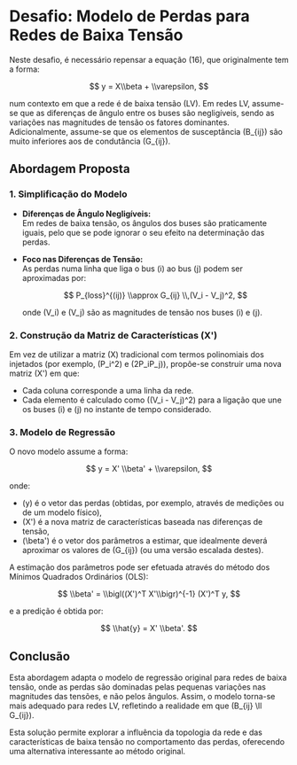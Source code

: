 # Desafio: Modelo de Perdas para Redes de Baixa Tensão

Neste desafio, é necessário repensar a equação (16), que originalmente tem a forma:

$$
y = X\\beta + \\varepsilon,
$$

num contexto em que a rede é de baixa tensão (LV). Em redes LV, assume-se que as diferenças de ângulo entre os buses são negligíveis, sendo as variações nas magnitudes de tensão os fatores dominantes. Adicionalmente, assume-se que os elementos de susceptância \(B_{ij}\) são muito inferiores aos de condutância \(G_{ij}\).

## Abordagem Proposta

### 1. Simplificação do Modelo

- **Diferenças de Ângulo Negligíveis:**  
  Em redes de baixa tensão, os ângulos dos buses são praticamente iguais, pelo que se pode ignorar o seu efeito na determinação das perdas.

- **Foco nas Diferenças de Tensão:**  
  As perdas numa linha que liga o bus \(i\) ao bus \(j\) podem ser aproximadas por:

  $$
  P_{loss}^{(ij)} \\approx G_{ij} \\,(V_i - V_j)^2,
  $$

  onde \(V_i\) e \(V_j\) são as magnitudes de tensão nos buses \(i\) e \(j\).

### 2. Construção da Matriz de Características \(X'\)

Em vez de utilizar a matriz \(X\) tradicional com termos polinomiais dos injetados (por exemplo, \(P_i^2\) e \(2P_iP_j\)), propõe-se construir uma nova matriz \(X'\) em que:
- Cada coluna corresponde a uma linha da rede.
- Cada elemento é calculado como \((V_i - V_j)^2\) para a ligação que une os buses \(i\) e \(j\) no instante de tempo considerado.

### 3. Modelo de Regressão

O novo modelo assume a forma:

$$
y = X' \\beta' + \\varepsilon,
$$

onde:
- \(y\) é o vetor das perdas (obtidas, por exemplo, através de medições ou de um modelo físico),
- \(X'\) é a nova matriz de características baseada nas diferenças de tensão,
- \(\beta'\) é o vetor dos parâmetros a estimar, que idealmente deverá aproximar os valores de \(G_{ij}\) (ou uma versão escalada destes).

A estimação dos parâmetros pode ser efetuada através do método dos Mínimos Quadrados Ordinários (OLS):

$$
\\beta' = \\bigl((X')^T X'\\bigr)^{-1} (X')^T y,
$$

e a predição é obtida por:

$$
\\hat{y} = X' \\beta'.
$$

## Conclusão

Esta abordagem adapta o modelo de regressão original para redes de baixa tensão, onde as perdas são dominadas pelas pequenas variações nas magnitudes das tensões, e não pelos ângulos. Assim, o modelo torna-se mais adequado para redes LV, refletindo a realidade em que \(B_{ij} \\ll G_{ij}\).

Esta solução permite explorar a influência da topologia da rede e das características de baixa tensão no comportamento das perdas, oferecendo uma alternativa interessante ao método original.
